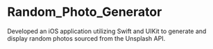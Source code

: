 # Random_Photo_Generator
Developed an iOS application utilizing Swift and UIKit to generate and display random photos sourced from the Unsplash API.
